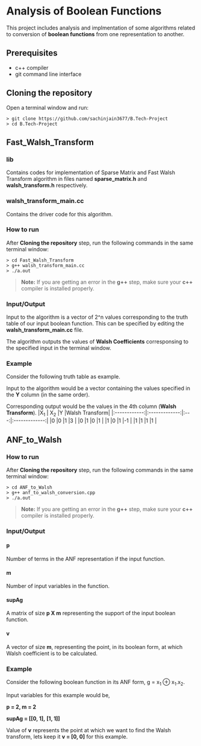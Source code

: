 # Analysis of Boolean Functions
This project includes analysis and implmentation of some algorithms related to conversion of **boolean functions** from one representation to another.

## Prerequisites

 - c++ compiler
 - git command line interface

## Cloning the repository
Open a terminal window and run:
```
> git clone https://github.com/sachinjain3677/B.Tech-Project
> cd B.Tech-Project
```

## Fast_Walsh_Transform
### lib 
Contains codes for implementation of Sparse Matrix and Fast Walsh Transform algorithm in files named **sparse_matrix.h** and **walsh_transform.h** respectively.
### walsh_transform_main.cc
Contains the driver code for this algorithm.
### How to run
After **Cloning the repository** step, run the following commands in the same terminal window:
```
> cd Fast_Walsh_Transform
> g++ walsh_transform_main.cc
> ./a.out
```
> **Note:** If you are getting an error in the **g++** step, make sure your **c++** compiler is installed properly.

### Input/Output
Input to the algorithm is a vector of 2^n values corresponding to the truth table of our input boolean function. This can be specified by editing the **walsh_transform_main.cc** file.

The algorithm outputs the values of **Walsh Coefficients** corresponsing to the specified input in the terminal window.

### Example
Consider the following truth table as example. 

Input to the algorithm would be a vector containing the values specified in the **Y** column (in the same order). 

Corresponding output would be the values in the 4th column (**Walsh Transform**).
|X<sub>1</sub> | X<sub>2</sub> |Y    |Walsh Transform|
|:------------:|:-------------:|:---:|:-------------:|
|0             |0              |1    |3              |
|0             |1              |0    |1              |
|1             |0              |1    |-1             |
|1             |1              |1    |1              |

## ANF_to_Walsh
### How to run
After **Cloning the repository** step, run the following commands in the same terminal window:
```
> cd ANF_to_Walsh
> g++ anf_to_walsh_conversion.cpp
> ./a.out
```
> **Note:** If you are getting an error in the **g++** step, make sure your **c++** compiler is installed properly.

### Input/Output
#### p
Number of terms in the ANF representation if the input function.

#### m
Number of input variables in the function.

#### supAg
A matrix of size **p X m** representing the support of the input boolean function.

#### v
A vector of size **m**, representing the point, in its boolean form, at which Walsh coefficient is to be calculated.

### Example
Consider the following boolean function in its ANF form, g = x<sub>1</sub> ⊕ x<sub>1</sub>.x<sub>2</sub>.

Input variables for this example would be, 

**p = 2, m = 2**

**supAg = [[0, 1],** 
         **[1, 1]]**

Value of **v** represents the point at which we want to find the Walsh transform, lets keep it **v = [0, 0]** for this example. 
